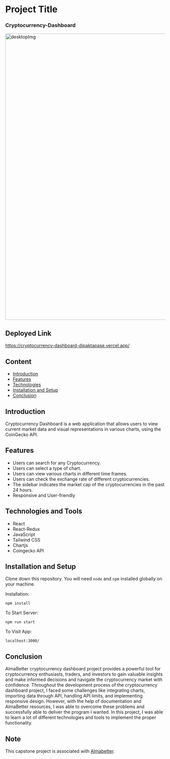 # Project Title

### Cryptocurrency-Dashboard

<img src="https://github.com/dipaktapase/project_assets/blob/master/cryptocurrency_dashboard_almabetter/Desktop%201.png?raw=true" alt="desktopImg" width="900" >

## Deployed Link

https://cryptocurrency-dashboard-dipaktapase.vercel.app/

## Content

- [Introduction](#introduction)
- [Features](#features)
- [Technologies](#technologies-and-tools)
- [Installation and Setup](#installation-and-setup)
- [Conclusion](#conclusion)


## Introduction 

Cryptocurrency Dashboard is a web application that allows users to view current market data and visual representations in various charts, using the CoinGecko API.

## Features

- Users can search for any Cryptocurrency.
- Users can select a type of chart.
- Users can view various charts in different time frames.
- Users can check the exchange rate of different cryptocurrencies.
- The sidebar indicates the market cap of the cryptocurrencies in the past 24 hours.
- Responsive and User-friendly


## Technologies and Tools

- React
- React-Redux
- JavaScript
- Tailwind CSS
- Chartjs
- Coingecko API

## Installation and Setup

Clone down this repository. You will need `node` and `npm` installed globally on your machine.

Installation:

`npm install`

To Start Server:

`npm run start`

To Visit App:

`localhost:3000/`

## Conclusion

AlmaBetter cryptocurrency dashboard project provides a powerful tool for cryptocurrency enthusiasts, traders, and investors to gain valuable insights and make informed decisions and navigate the cryptocurrency market with confidence. Throughout the development process of the cryptocurrency dashboard project, I faced some challenges like integrating charts, importing data through API, handling API limits, and implementing responsive design. However, with the help of documentation and AlmaBetter resources, I was able to overcome these problems and successfully able to deliver the program I wanted. In this project, I was able to learn a lot of different technologies and tools to implement the proper functionality. 

## Note

<p> This capstone project is associated with <a href="https://www.almabetter.com">Almabetter</a>.</p>
